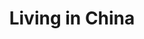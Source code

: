 ---
layout: leftnav-page-content
title: Living in China
permalink: /china/know/living-in-china/
breadcrumb: Living in China
collection_name: china
second_nav_title: "Know"
---